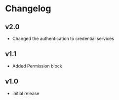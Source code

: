 # Changelog

## v2.0

- Changed the authentication to credential services

## v1.1

- Added Permission block

## v1.0

- initial release

